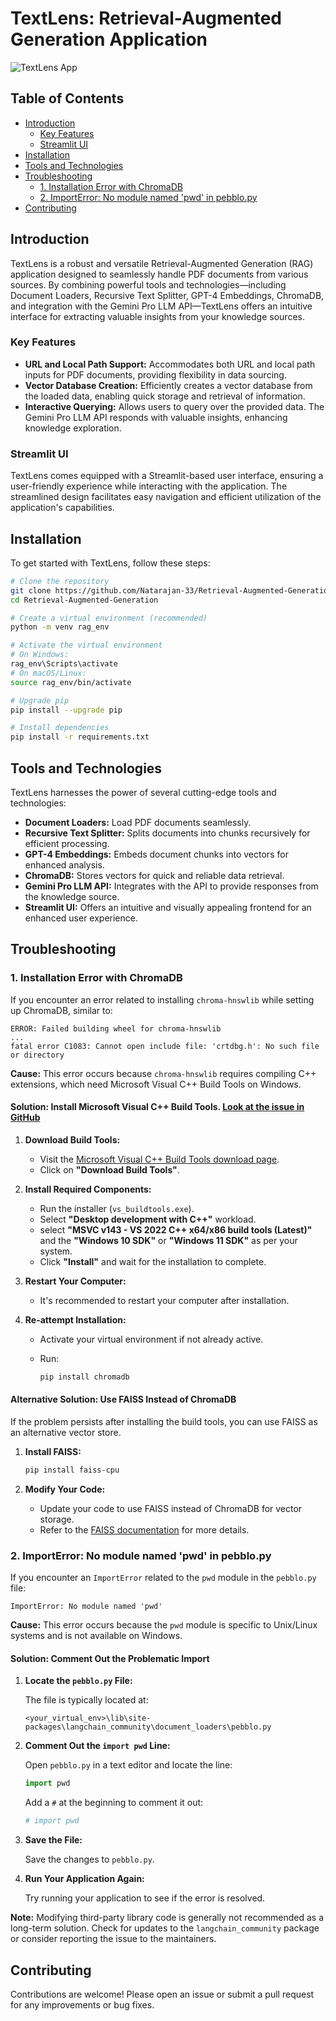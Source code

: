 # TextLens: Retrieval-Augmented Generation Application

![TextLens App](https://github.com/user-attachments/assets/fc0b1c90-b76e-4f1b-a09a-667ccdaaf5e3)


## Table of Contents

- [Introduction](#introduction)
  - [Key Features](#key-features)
  - [Streamlit UI](#streamlit-ui)
- [Installation](#installation)
- [Tools and Technologies](#tools-and-technologies)
- [Troubleshooting](#troubleshooting)
  - [1. Installation Error with ChromaDB](#1-installation-error-with-chromadb)
  - [2. ImportError: No module named 'pwd' in pebblo.py](#2-importerror-no-module-named-pwd-in-pebblopy)
- [Contributing](#contributing)


## Introduction

TextLens is a robust and versatile Retrieval-Augmented Generation (RAG) application designed to seamlessly handle PDF documents from various sources. By combining powerful tools and technologies—including Document Loaders, Recursive Text Splitter, GPT-4 Embeddings, ChromaDB, and integration with the Gemini Pro LLM API—TextLens offers an intuitive interface for extracting valuable insights from your knowledge sources.

### Key Features

- **URL and Local Path Support:** Accommodates both URL and local path inputs for PDF documents, providing flexibility in data sourcing.
- **Vector Database Creation:** Efficiently creates a vector database from the loaded data, enabling quick storage and retrieval of information.
- **Interactive Querying:** Allows users to query over the provided data. The Gemini Pro LLM API responds with valuable insights, enhancing knowledge exploration.

### Streamlit UI

TextLens comes equipped with a Streamlit-based user interface, ensuring a user-friendly experience while interacting with the application. The streamlined design facilitates easy navigation and efficient utilization of the application's capabilities.

## Installation

To get started with TextLens, follow these steps:

```bash
# Clone the repository
git clone https://github.com/Natarajan-33/Retrieval-Augmented-Generation.git
cd Retrieval-Augmented-Generation

# Create a virtual environment (recommended)
python -m venv rag_env

# Activate the virtual environment
# On Windows:
rag_env\Scripts\activate
# On macOS/Linux:
source rag_env/bin/activate

# Upgrade pip
pip install --upgrade pip

# Install dependencies
pip install -r requirements.txt
```

## Tools and Technologies

TextLens harnesses the power of several cutting-edge tools and technologies:

- **Document Loaders:** Load PDF documents seamlessly.
- **Recursive Text Splitter:** Splits documents into chunks recursively for efficient processing.
- **GPT-4 Embeddings:** Embeds document chunks into vectors for enhanced analysis.
- **ChromaDB:** Stores vectors for quick and reliable data retrieval.
- **Gemini Pro LLM API:** Integrates with the API to provide responses from the knowledge source.
- **Streamlit UI:** Offers an intuitive and visually appealing frontend for an enhanced user experience.

## Troubleshooting

### 1. Installation Error with ChromaDB

If you encounter an error related to installing `chroma-hnswlib` while setting up ChromaDB, similar to:

```
ERROR: Failed building wheel for chroma-hnswlib
...
fatal error C1083: Cannot open include file: 'crtdbg.h': No such file or directory
```

**Cause:** This error occurs because `chroma-hnswlib` requires compiling C++ extensions, which need Microsoft Visual C++ Build Tools on Windows.

#### **Solution: Install Microsoft Visual C++ Build Tools.** [Look at the issue in GitHub](https://github.com/chroma-core/chroma/issues/189#issuecomment-1454418844)

1. **Download Build Tools:**

   - Visit the [Microsoft Visual C++ Build Tools download page](https://visualstudio.microsoft.com/visual-cpp-build-tools/).
   - Click on **"Download Build Tools"**.

2. **Install Required Components:**

   - Run the installer (`vs_buildtools.exe`).
   - Select **"Desktop development with C++"** workload.
   - select **"MSVC v143 - VS 2022 C++ x64/x86 build tools (Latest)"** and the **"Windows 10 SDK"** or **"Windows 11 SDK"** as per your system.
   - Click **"Install"** and wait for the installation to complete.

3. **Restart Your Computer:**

   - It's recommended to restart your computer after installation.

4. **Re-attempt Installation:**

   - Activate your virtual environment if not already active.
   - Run:

     ```bash
     pip install chromadb
     ```

#### **Alternative Solution: Use FAISS Instead of ChromaDB**

If the problem persists after installing the build tools, you can use FAISS as an alternative vector store.

1. **Install FAISS:**

   ```bash
   pip install faiss-cpu
   ```

2. **Modify Your Code:**

   - Update your code to use FAISS instead of ChromaDB for vector storage.
   - Refer to the [FAISS documentation](https://github.com/facebookresearch/faiss) for more details.

### 2. ImportError: No module named 'pwd' in pebblo.py

If you encounter an `ImportError` related to the `pwd` module in the `pebblo.py` file:

```
ImportError: No module named 'pwd'
```

**Cause:** This error occurs because the `pwd` module is specific to Unix/Linux systems and is not available on Windows.

#### **Solution: Comment Out the Problematic Import**

1. **Locate the `pebblo.py` File:**

   The file is typically located at:

   ```
   <your_virtual_env>\lib\site-packages\langchain_community\document_loaders\pebblo.py
   ```

2. **Comment Out the `import pwd` Line:**

   Open `pebblo.py` in a text editor and locate the line:

   ```python
   import pwd
   ```

   Add a `#` at the beginning to comment it out:

   ```python
   # import pwd
   ```

3. **Save the File:**

   Save the changes to `pebblo.py`.

4. **Run Your Application Again:**

   Try running your application to see if the error is resolved.

**Note:** Modifying third-party library code is generally not recommended as a long-term solution. Check for updates to the `langchain_community` package or consider reporting the issue to the maintainers.

## Contributing

Contributions are welcome! Please open an issue or submit a pull request for any improvements or bug fixes.
